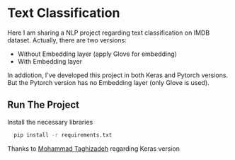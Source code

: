 # Text Classification
Here I am sharing a NLP project regarding text classification on IMDB dataset. Actually, there are two versions:
- Without Embedding layer (apply Glove for embedding)
- With Embedding layer

In addiotion, I've developed this project in both Keras and Pytorch versions. But the Pytorch version has no Embedding layer (only Glove is used).



## Run The Project

Install the necessary libraries

```bash
  pip install -r requirements.txt
```

Thanks to [Mohammad Taghizadeh](https://github.com/M-Taghizadeh) regarding Keras version
